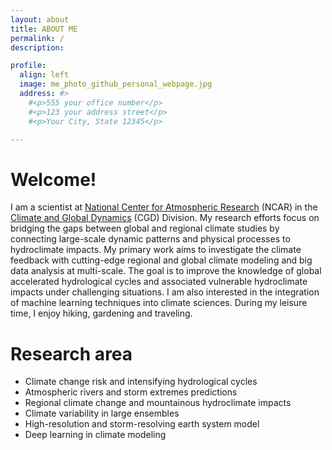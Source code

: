 ```yaml
---
layout: about
title: ABOUT ME
permalink: /
description: 

profile:
  align: left
  image: me_photo_github_personal_webpage.jpg
  address: #>
    #<p>555 your office number</p>
    #<p>123 your address street</p>
    #<p>Your City, State 12345</p>

---
```


# Welcome!

I am a scientist at [National Center for Atmospheric Research](https://ncar.ucar.edu/) (NCAR) in the [Climate and Global Dynamics](https://www.cgd.ucar.edu/) (CGD) Division. My research efforts focus on bridging the gaps between global and regional climate studies by connecting large-scale dynamic patterns and physical processes to hydroclimate impacts. My primary work aims to investigate the climate feedback with cutting-edge regional and global climate modeling and big data analysis at multi-scale. The goal is to improve the knowledge of global accelerated hydrological cycles and associated vulnerable hydroclimate impacts under challenging situations. I am also interested in the integration of machine learning techniques into climate sciences. During my leisure time, I enjoy hiking, gardening and traveling. 
<br/>


# Research area
- Climate change risk and intensifying hydrological cycles
- Atmospheric rivers and storm extremes predictions 
- Regional climate change and mountainous hydroclimate impacts 
- Climate variability in large ensembles
- High-resolution and storm-resolving earth system model
- Deep learning in climate modeling
